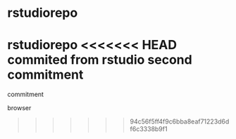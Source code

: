 # rstudiorepo
rstudiorepo
<<<<<<< HEAD
commited from rstudio
second commitment
=======
commitment


browser
>>>>>>> 94c56f5ff4f9c6bba8eaf71223d6df6c3338b9f1
